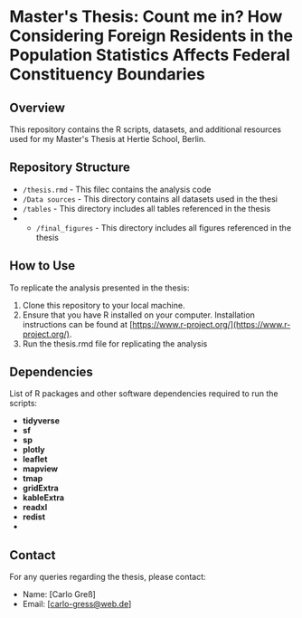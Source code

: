 # Master's Thesis: Count me in? How Considering Foreign Residents in the Population Statistics Affects Federal Constituency Boundaries

## Overview

This repository contains the R scripts, datasets, and additional resources used for my Master's Thesis at Hertie School, Berlin.

## Repository Structure

- `/thesis.rmd` - This filec contains the analysis code
- `/Data sources` - This directory contains all datasets used in the thesi
- `/tables` - This directory includes all tables referenced in the thesis
- - `/final_figures` - This directory includes all figures referenced in the thesis

## How to Use

To replicate the analysis presented in the thesis:
1. Clone this repository to your local machine.
2. Ensure that you have R installed on your computer. Installation instructions can be found at [https://www.r-project.org/](https://www.r-project.org/).
3. Run the thesis.rmd file for replicating the analysis

## Dependencies

List of R packages and other software dependencies required to run the scripts:
- **tidyverse**
- **sf**
- **sp**
- **plotly**
- **leaflet**
- **mapview**
- **tmap**
- **gridExtra**
- **kableExtra**
- **readxl**
- **redist**
- 
## Contact

For any queries regarding the thesis, please contact:
- Name: [Carlo Greß]
- Email: [carlo-gress@web.de]
